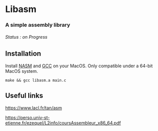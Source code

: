 # Libasm
### A simple assembly library 
###### Status : on Progress



## Installation

Install [NASM](http://macappstore.org/nasm/) and [GCC](https://discussions.apple.com/thread/8336714) on your MacOS. Only compatible under a 64-bit MacOS system.

```shell
make && gcc libasm.a main.c
```

## Useful links
 
https://www.lacl.fr/tan/asm

https://perso.univ-st-etienne.fr/ezequel/L2info/coursAssembleur_x86_64.pdf
